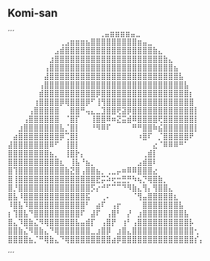 
## Komi-san

´´´
⠀⠀⠀⠀⠀⠀⠀⠀⠀⠀⠀⠀⠀⠀⠀⠀⢀⣤⣶⣶⣶⣶⣤⣀⠀⠀⠀⠀⠀⠀⠀⠀⠀⠀⠀⠀⠀⠀⠀⠀
⠀⠀⠀⠀⠀⠀⠀⠀⠀⠀⢀⣠⣶⣶⣶⣦⣿⣿⣿⣿⣿⣿⣿⣿⣿⣶⣤⣀⠀⠀⠀⠀⠀⠀⠀⠀⠀⠀⠀⠀
⠀⠀⠀⠀⠀⠀⠀⠀⠀⣠⣾⣿⣿⣿⣿⣿⣿⣿⣿⣿⣿⣿⣿⣿⣿⣿⣿⣿⣷⣄⠀⠀⠀⠀⠀⠀⠀⠀⠀⠀
⠀⠀⠀⠀⠀⠀⠀⠀⣰⣿⣿⣿⣿⣿⣿⣿⣿⣿⣿⣿⣿⣿⣿⣿⣿⣿⣿⣿⣿⣿⣷⣄⠀⠀⠀⠀⠀⠀⠀⠀
⠀⠀⠀⠀⠀⠀⠀⢠⣿⣿⣿⣿⣿⣿⣿⣿⣿⣿⣿⣿⣿⣿⣿⣿⣿⣿⣿⣿⣿⣿⣿⣿⣦⠀⠀⠀⠀⠀⠀⠀
⠀⠀⠀⠀⠀⠀⠀⣼⣿⣿⣿⣿⣿⣿⣿⣿⣿⣿⣿⣿⣿⣿⣿⣿⣿⣿⣿⣿⣿⣿⣿⣿⣿⣧⠀⠀⠀⠀⠀⠀
⠀⠀⠀⠀⠀⠀⢠⣿⣿⣿⣿⣿⣿⣿⣿⣿⣿⣿⣿⣿⣿⣿⣿⣿⣿⣿⣿⣿⣿⣿⣿⣿⣿⣿⣧⠀⠀⠀⠀⠀
⠀⠀⠀⠀⠀⠀⣾⣿⣿⣿⣿⣿⣿⣿⣿⣿⣿⡿⣿⣿⣿⣿⣿⣿⣿⣿⣿⣿⣿⣿⣿⣿⣿⣿⣿⡆⠀⠀⠀⠀
⠀⠀⠀⠀⠀⢰⣿⣿⣿⣿⡿⢿⣿⣿⣿⡿⠋⢸⢻⣿⣿⣿⣿⣿⣿⣿⣿⣿⣿⣿⣿⣿⣿⣿⣿⣿⠀⠀⠀⠀
⠀⠀⠀⠀⢠⣿⣿⣿⣿⣿⠀⠀⣿⣿⠛⢤⣄⣀⣹⣿⣿⢟⣽⡿⣿⣿⣿⣿⣿⣿⣿⣿⣿⣿⣿⣿⡇⠀⠀⠀
⠀⠀⠀⢠⣿⣿⣿⣿⣿⣿⠀⠈⣿⡏⠀⠀⢸⣿⣿⠿⠶⣝⣭⣾⠿⣿⣿⣿⣿⢟⣿⣿⣿⣿⣿⣿⡇⠀⠀⠀
⠀⠀⣰⣿⣿⣿⣿⣿⣿⣿⣧⡈⣿⡇⠀⠀⠘⠻⠿⠏⠀⠀⠀⠀⠛⠛⣿⣿⠷⣮⣿⣿⣿⣿⣿⣿⡇⠀⠀⠀
⠀⣴⣿⣿⣿⣿⣿⣿⣿⣿⡿⢉⣿⡇⠀⠀⠀⠀⠀⠀⠀⠀⠀⠀⠀⠰⣿⠏⠀⡈⣿⣿⣿⣿⣿⠟⠀⠀⠀⠀
⣼⣿⣿⣿⣿⣿⣿⣿⠿⠋⠀⢸⣿⡇⠀⠀⠀⠀⠀⠀⠀⠀⠀⠀⠀⠀⠀⠀⣔⠈⠿⠿⠿⠛⠁⠀⠀⠀⠀⠀
⣿⣿⣿⣿⣿⣿⣿⣿⣦⡀⠀⢸⣿⡗⡄⠀⠀⠀⠀⠀⠀⠀⠀⠀⠀⠀⢀⣾⡇⠀⠀⠀⠀⠀⠀⠀⠀⠀⠀⠀
⣿⣿⣿⣿⣿⣿⣿⣿⣿⣿⣆⠀⢸⣧⠘⣦⡀⠀⠀⠀⠀⠀⠀⠀⠀⣠⣾⣿⠇⠀⠀⠀⠀⠀⠀⠀⠀⠀⠀⠀
⣿⢹⣿⣿⣿⣿⣿⣿⣿⣿⣿⣷⣝⣿⢠⣿⣿⣦⡀⢀⣀⡤⠶⠿⠿⣿⣿⣿⣔⠀⠀⠀⠀⠀⠀⠀⠀⠀⠀⠀
⣿⢸⣿⣿⣿⣿⣿⣿⣿⣿⣿⣿⣿⣿⣿⣿⣿⣟⡭⠵⢖⣒⣛⡛⠳⢦⡙⢿⣿⣷⡀⠀⠀⠀⠀⠀⠀⠀⠀⠀
⣿⡘⣿⣿⣿⣿⣿⣿⣿⣿⣿⣿⣿⣿⣿⣿⡫⡔⠚⠋⠉⠉⠙⠻⣷⣄⢻⡄⢻⣿⣿⣄⠀⠀⠀⠀⠀⠀⠀⠀
⣿⣧⠸⣿⣿⣿⣿⣿⣿⣿⣿⣿⣿⣿⣿⣯⠀⠀⢀⠄⠀⠀⠀⠀⠈⢻⣤⣿⣿⣿⣿⣿⣆⠀⠀⠀⠀⠀⠀⠀
⠸⣿⣧⠹⣿⣿⣿⣿⣿⣿⣿⣿⣿⣿⣿⠃⠀⣴⠏⠀⢠⡖⠀⠀⠀⠀⣿⣿⣿⣿⣿⣿⣿⣧⠀⠀⠀⠀⠀⠀
⡆⢹⣿⣧⠙⣿⣿⣿⣿⣿⣿⣿⣿⣿⠏⠀⣼⠏⠀⢠⣿⠃⠀⡜⠀⣰⣿⣿⣿⣿⣿⣿⣿⣿⣧⠀⠀⠀⠀⠀
⣿⣄⠹⣿⣷⣌⠻⢿⣿⣿⣿⣿⣿⣧⣤⣾⡏⠀⢠⣿⡟⠀⢰⠃⢠⣿⣿⣿⣿⣿⣿⣿⣿⣿⣿⡧⠀⠀⠀⠀
⣿⣿⣷⣌⠻⣿⣷⣄⠙⢿⣿⣿⣿⣿⣿⣿⣀⣰⣿⡿⠀⣰⣿⣄⣿⣿⣿⣿⣿⣿⣿⣿⣿⣿⣿⣿⢂⠀⠀⠀
⣿⣿⣿⣿⣦⡈⠛⢿⣷⣄⠙⢿⣿⣿⣿⣿⣿⣿⣿⣿⣴⡿⣿⣿⣿⣿⣿⣿⣿⣿⣿⣿⣿⣿⣿⣿⡎⡄⠀⠀

´´´